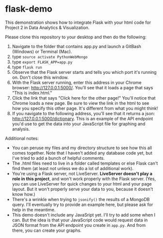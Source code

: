 # flask-demo
This demonstration shows how to integrate Flask with your html code for Project 2 in Data Analytics &amp; Visualization. 


Please clone this repository to your desktop and then do the following:

1. Navigate to the folder that contains app.py and launch a GitBash (Windows) or Terminal (Mac). 
2. type ``source activate PythonWebMongo``
3. type ``export FLASK_APP=app.py``
4. type ``flask run``
5. Observe that the Flask server starts and tells you which port it's running on. Don't close this window.
6. With the Flask server running, enter this address in your Chrome browser: http://127.0.0.1:5000/. You'll see that it loads a page that says "This is index.html." 
7. Click the link that says "Click here for the other page!" You'll notice that Chrome loads a new page. Be sure to view the link in the html to see how you specify this other page. It's different from what you might think!
8. If you navigate to the following address, you'll see that it returns a json: http://127.0.0.1:5000/dictionary. This is an example of the API endpoint you'd use to get the data into your JavaScript file for graphing and analysis. 

Additional notes: 
* You can peruse my files and my directory structure to see how this all comes together. Note that I haven't added any database code yet, but I've tried to add a bunch of helpful comments. 
* The .html files need to live in a folder called templates or else Flask can't find them (at least not unless we do a lot of additional work). 
* You're using a Flask server, not LiveServer. **LiveServer doesn't play a role in this project**, and won't work properly with the Flask server. (Yes, you can use LiveServer for quick changes to your html and your page layout. But it won't properly serve your data to you, because it doesn't know how.)
* There's a wrinkle when trying to ``jsonify()`` the results of a MongoDB query. I'll eventually try to provide an example here, but please ask for help in the meantime. 
* This demo doesn't include any JavaSript yet. I'll try to add some when I can. But the idea is that your JavaScript code would request data in JSON format from the API endpoint you create in ``app.py``. And from there, you can create your graphs. 

